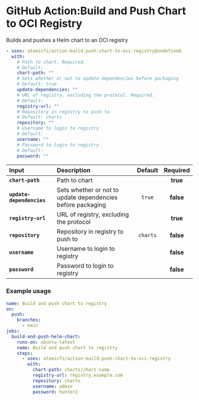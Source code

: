 <!-- start title -->

# GitHub Action:Build and Push Chart to OCI Registry

<!-- end title -->
<!-- start description -->

Builds and pushes a Helm chart to an OCI registry

<!-- end description -->
<!-- start contents -->
<!-- end contents -->
<!-- start usage -->

```yaml
- uses: atomicfi/action-build-push-chart-to-oci-registry@undefined
  with:
    # Path to chart. Required.
    # Default:
    chart-path: ""
    # Sets whether or not to update dependencies before packaging
    # Default: true
    update-dependencies: ""
    # URL of registry, excluding the protocol. Required.
    # Default:
    registry-url: ""
    # Repository in registry to push to
    # Default: charts
    repository: ""
    # Username to login to registry
    # Default:
    username: ""
    # Password to login to registry
    # Default:
    password: ""
```

<!-- end usage -->
<!-- start inputs -->

| **Input**                 | **Description**                                             | **Default** | **Required** |
| :------------------------ | :---------------------------------------------------------- | :---------: | :----------: |
| **`chart-path`**          | Path to chart                                               |             |   **true**   |
| **`update-dependencies`** | Sets whether or not to update dependencies before packaging | `true`      |   **false**  |
| **`registry-url`**        | URL of registry, excluding the protocol                     |             |   **true**   |
| **`repository`**          | Repository in registry to push to                           | `charts`    |   **false**  |
| **`username`**            | Username to login to registry                               |             |   **false**  |
| **`password`**            | Password to login to registry                               |             |   **false**  |

<!-- end inputs -->
<!-- start outputs -->
<!-- end outputs -->
<!-- start examples -->

### Example usage

```yaml
name: Build and push chart to registry
on:
  push:
    branches:
      - main
jobs:
  build-and-push-helm-chart:
    runs-on: ubuntu-latest
    name: Build and push chart to registry
    steps:
      - uses: atomicfi/action-build-push-chart-to-oci-registry
        with:
          chart-path: charts/chart-name
          registry-url: registry.example.com
          repository: charts
          username: admin
          password: hunter2
```

<!-- end examples -->